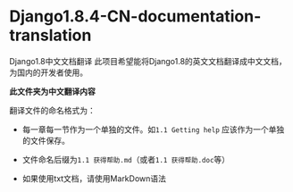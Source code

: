 # Django1.8.4-CN-documentation-translation
Django1.8中文文档翻译
此项目希望能将Django1.8的英文文档翻译成中文文档，为国内的开发者使用。

**此文件夹为中文翻译内容**

翻译文件的命名格式为：

- 每一章每一节作为一个单独的文件。如`1.1 Getting help` 应该作为一个单独的文件保存。

- 文件命名后缀为`1.1 获得帮助.md`（或者`1.1 获得帮助.doc`等）

- 如果使用txt文档，请使用MarkDown语法

